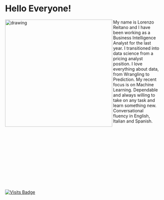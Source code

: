 # Hello Everyone!
<img src="https://relor91.github.io/Lorenzo_Portfolio/images/Me%20-%20About.jpg" alt="drawing" width="350" align="left"/><p>My name is Lorenzo Reitano and I have been working as a Business Intelligence Analyst for the last year. I transitioned into data science from a pricing analyst position. I love everything about data, from Wrangling to Prediction. My recent focus is on Machine Learning. Dependable and always willing to take on any task and learn something new. Conversational fluency in English, Italian and Spanish.</p>
 <br><br><br><br><br><br><br><br><br><br><br>
  
[![Visits Badge](https://badges.pufler.dev/visits/Relor91/Relor91)](https://github.com/Relor91)
